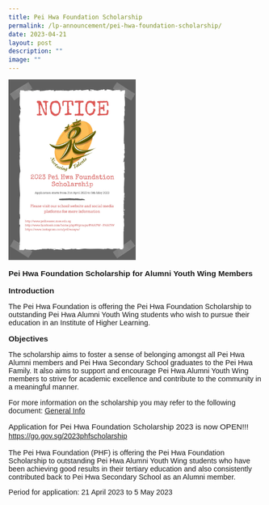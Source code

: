 ```yaml
---
title: Pei Hwa Foundation Scholarship
permalink: /lp-announcement/pei-hwa-foundation-scholarship/
date: 2023-04-21
layout: post
description: ""
image: ""
---
```

<img style="width: 50%;" src="/images/pei-hwa-foundation-2023.jpeg">
<p style="font-family:sans-serif;font-size:15.5px;"><strong style="font-family:sans-serif;font-size:15.5px;">Pei Hwa Foundation Scholarship for Alumni Youth Wing Members</strong></p>
<p><strong style="font-family:sans-serif;font-size:15.5px;">Introduction</strong></p>
<p style="font-family:sans-serif;font-size:14.5px;">The Pei Hwa Foundation is offering the Pei Hwa Foundation Scholarship to outstanding Pei Hwa Alumni Youth Wing students who wish to pursue their education in an Institute of Higher Learning.</p>
<p><strong style="font-family:sans-serif;font-size:15.5px;">Objectives</strong></p>
<p style="font-family:sans-serif;font-size:14.5px;">The scholarship aims to foster a sense of belonging amongst all Pei Hwa Alumni members and Pei Hwa Secondary School graduates to the Pei Hwa Family. It also aims to support and encourage Pei Hwa Alumni Youth Wing members to strive for academic excellence and contribute to the community in a meaningful manner.</p>
<p style="font-family:sans-serif;font-size:14.5px;">For more information on the scholarship you may refer to the following document: <a style="font-family:sans-serif;font-size:14.5px;" href="https://drive.google.com/file/d/13SOXVclgpMKWnKHTQpYtIUPvLRKINYRP/view?usp=share_link">General Info</a></p>
<p style="font-family:sans-serif;font-size:15.5px;"> Application for Pei Hwa Foundation Scholarship 2023 is now OPEN!!!<br><a style="font-family:sans-serif;font-size:14.5px;" href="https://go.gov.sg/2023phfscholarship">https://go.gov.sg/2023phfscholarship</a></p>
<p style="font-family:sans-serif;font-size:14.5px;">The Pei Hwa Foundation (PHF) is offering the Pei Hwa Foundation Scholarship to outstanding Pei Hwa Alumni Youth Wing students who have been achieving good results in their tertiary education and also consistently contributed back to Pei Hwa Secondary School as an Alumni member.</p>
<p style="font-family:sans-serif;font-size:14.5px;">Period for application: 21 April 2023 to 5 May 2023</p>